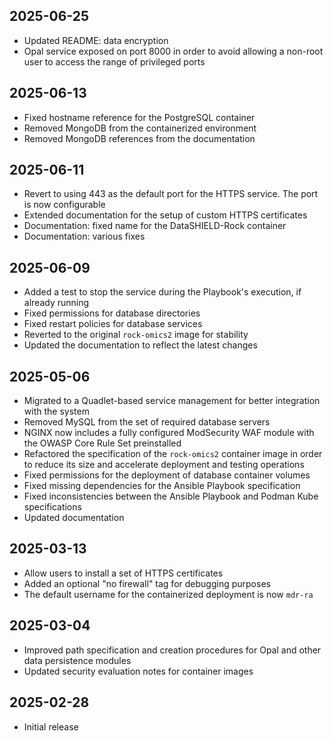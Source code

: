 ## 2025-06-25

* Updated README: data encryption
* Opal service exposed on port 8000 in order to avoid allowing a non-root user
  to access the range of privileged ports

## 2025-06-13

* Fixed hostname reference for the PostgreSQL container
* Removed MongoDB from the containerized environment
* Removed MongoDB references from the documentation

## 2025-06-11

* Revert to using 443 as the default port for the HTTPS service. The port is
  now configurable
* Extended documentation for the setup of custom HTTPS certificates
* Documentation: fixed name for the DataSHIELD-Rock container
* Documentation: various fixes

## 2025-06-09

* Added a test to stop the service during the Playbook's execution, if already
  running
* Fixed permissions for database directories
* Fixed restart policies for database services
* Reverted to the original `rock-omics2` image for stability
* Updated the documentation to reflect the latest changes

## 2025-05-06

* Migrated to a Quadlet-based service management for better integration with
  the system
* Removed MySQL from the set of required database servers
* NGINX now includes a fully configured ModSecurity WAF module with the OWASP
  Core Rule Set preinstalled
* Refactored the specification of the `rock-omics2` container image in order to
  reduce its size and accelerate deployment and testing operations
* Fixed permissions for the deployment of database container volumes
* Fixed missing dependencies for the Ansible Playbook specification
* Fixed inconsistencies between the Ansible Playbook and Podman Kube
  specifications
* Updated documentation

## 2025-03-13

* Allow users to install a set of HTTPS certificates
* Added an optional "no firewall" tag for debugging purposes
* The default username for the containerized deployment is now `mdr-ra`

## 2025-03-04

* Improved path specification and creation procedures for Opal and other data
  persistence modules
* Updated security evaluation notes for container images

## 2025-02-28

* Initial release
